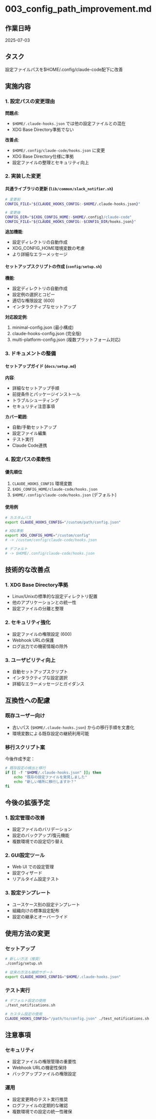 # 003_config_path_improvement.md

## 作業日時
2025-07-03

## タスク
設定ファイルパスを$HOME/.config/claude-code配下に改善

## 実施内容

### 1. 設定パスの変更理由
**問題点**: 
- `$HOME/.claude-hooks.json` では他の設定ファイルとの混在
- XDG Base Directory準拠でない

**改善点**:
- `$HOME/.config/claude-code/hooks.json` に変更
- XDG Base Directory仕様に準拠
- 設定ファイルの整理とセキュリティ向上

### 2. 実装した変更

#### 共通ライブラリの更新 (`lib/common/slack_notifier.sh`)
```bash
# 変更前
CONFIG_FILE="${CLAUDE_HOOKS_CONFIG:-$HOME/.claude-hooks.json}"

# 変更後  
CONFIG_DIR="${XDG_CONFIG_HOME:-$HOME/.config}/claude-code"
CONFIG_FILE="${CLAUDE_HOOKS_CONFIG:-$CONFIG_DIR/hooks.json}"
```

**追加機能**:
- 設定ディレクトリの自動作成
- XDG_CONFIG_HOME環境変数の考慮
- より詳細なエラーメッセージ

#### セットアップスクリプトの作成 (`config/setup.sh`)
**機能**:
- 設定ディレクトリの自動作成
- 設定例の選択とコピー
- 適切な権限設定 (600)
- インタラクティブなセットアップ

**対応設定例**:
1. minimal-config.json (最小構成)
2. claude-hooks-config.json (完全版)
3. multi-platform-config.json (複数プラットフォーム対応)

### 3. ドキュメントの整備

#### セットアップガイド (`docs/setup.md`)
**内容**:
- 詳細なセットアップ手順
- 前提条件とパッケージインストール
- トラブルシューティング
- セキュリティ注意事項

**カバー範囲**:
- 自動/手動セットアップ
- 設定ファイル編集
- テスト実行
- Claude Code連携

### 4. 設定パスの柔軟性

#### 優先順位
1. `CLAUDE_HOOKS_CONFIG` 環境変数
2. `$XDG_CONFIG_HOME/claude-code/hooks.json`
3. `$HOME/.config/claude-code/hooks.json` (デフォルト)

#### 使用例
```bash
# カスタムパス
export CLAUDE_HOOKS_CONFIG="/custom/path/config.json"

# XDG準拠
export XDG_CONFIG_HOME="/custom/config"
# -> /custom/config/claude-code/hooks.json

# デフォルト
# -> $HOME/.config/claude-code/hooks.json
```

## 技術的な改善点

### 1. XDG Base Directory準拠
- Linux/Unixの標準的な設定ディレクトリ配置
- 他のアプリケーションとの統一性
- 設定ファイルの分離と整理

### 2. セキュリティ強化
- 設定ファイルの権限設定 (600)
- Webhook URLの保護
- ログ出力での機密情報の除外

### 3. ユーザビリティ向上
- 自動セットアップスクリプト
- インタラクティブな設定選択
- 詳細なエラーメッセージとガイダンス

## 互換性への配慮

### 既存ユーザー向け
- 古いパス (`$HOME/.claude-hooks.json`) からの移行手順を文書化
- 環境変数による既存設定の継続利用可能

### 移行スクリプト案
今後作成予定：
```bash
# 既存設定の検出と移行
if [[ -f "$HOME/.claude-hooks.json" ]]; then
    echo "既存の設定ファイルを発見しました"
    echo "新しい場所に移行しますか？"
fi
```

## 今後の拡張予定

### 1. 設定管理の改善
- 設定ファイルのバリデーション
- 設定のバックアップ/復元機能
- 複数環境での設定切り替え

### 2. GUI設定ツール
- Web UI での設定管理
- 設定ウィザード
- リアルタイム設定テスト

### 3. 設定テンプレート
- ユースケース別の設定テンプレート
- 組織向けの標準設定配布
- 設定の継承とオーバーライド

## 使用方法の変更

### セットアップ
```bash
# 新しい方法（推奨）
./config/setup.sh

# 従来の方法も継続サポート
export CLAUDE_HOOKS_CONFIG="$HOME/.claude-hooks.json"
```

### テスト実行
```bash
# デフォルト設定の使用
./test_notifications.sh

# カスタム設定の使用  
CLAUDE_HOOKS_CONFIG="/path/to/config.json" ./test_notifications.sh
```

## 注意事項

### セキュリティ
- 設定ファイルの権限管理の重要性
- Webhook URLの機密性保持
- バックアップファイルの権限設定

### 運用
- 設定変更時のテスト実行推奨
- ログファイルの定期的な確認
- 複数環境での設定の統一性確保